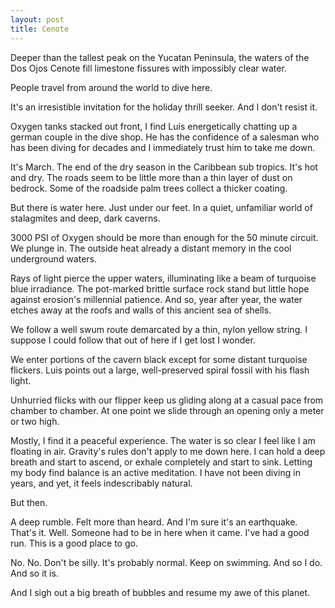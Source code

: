 ```yaml
---
layout: post
title: Cenote
---
```


Deeper than the tallest peak on the Yucatan Peninsula,
the waters of the Dos Ojos Cenote fill limestone fissures
with impossibly clear water.

People travel from around the world to dive here.

It's an irresistible invitation for the holiday thrill seeker. And I don't resist it.

Oxygen tanks stacked out front, I find Luis energetically chatting up a german couple
in the dive shop. He has the confidence of a salesman who has been diving
for decades and I immediately trust him to take me down.

It's March. The end of the dry season in the Caribbean sub tropics. It's hot and dry.
The roads seem to be little more than a thin layer of dust on bedrock.
Some of the roadside palm trees collect a thicker coating.

But there is water here. Just under our feet. In a quiet, unfamiliar world of stalagmites
and deep, dark caverns.

3000 PSI of Oxygen should be more than enough for the 50 minute circuit. We plunge in.
The outside heat already a distant memory in the cool underground waters.

Rays of light pierce the upper waters, illuminating like a beam of
turquoise blue irradiance. The pot-marked brittle surface rock stand
but little hope against erosion's millennial patience. And so, year after year,
the water etches away at the roofs and walls of this ancient sea of shells.

We follow a well swum route demarcated by a thin, nylon yellow string. I suppose I could follow
that out of here if I get lost I wonder.

We enter portions of the cavern black except for some distant turquoise flickers.
Luis points out a large, well-preserved spiral fossil with his flash light.

Unhurried flicks with our flipper keep us gliding along at a casual pace from chamber to chamber.
At one point we slide through an opening only a meter or two high.

Mostly, I find it a peaceful experience. The water is so clear I feel like I am floating in air.
Gravity's rules don't apply to me down here. I can hold a deep breath and start to ascend,
or exhale completely and start to sink. Letting my body find balance is an active meditation.
I have not been diving in years, and yet, it feels indescribably natural.  

But then.

A deep rumble. Felt more than heard.
And I'm sure it's an earthquake. That's it. Well. Someone had to be in here when it came. I've
had a good run. This is a good place to go.

No. No. Don't be silly. It's probably normal. Keep on swimming. And so I do. And so it is.

And I sigh out a big breath of bubbles and resume my awe of this planet.
